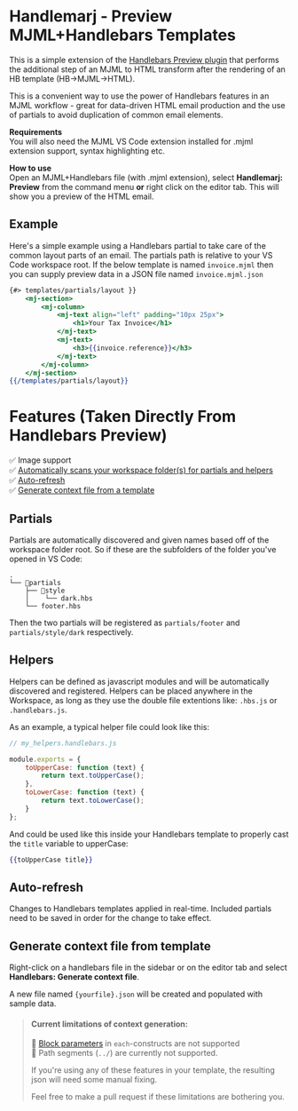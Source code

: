 # Handlemarj - Preview MJML+Handlebars Templates
This is a simple extension of the [Handlebars Preview plugin](https://github.com/johnknoop/vscode-handlebars-preview) that performs the additional step of an MJML to HTML transform after the rendering of an HB template (HB->MJML->HTML).

This is a convenient way to use the power of Handlebars features in an MJML workflow - great for data-driven HTML email production and the use of partials to avoid duplication of common email elements.

**Requirements**\
You will also need the MJML VS Code extension installed for .mjml extension support, syntax highlighting etc.

**How to use**\
Open an MJML+Handlebars file (with .mjml extension), select **Handlemarj: Preview** from the command menu **or** right click on the editor tab. This will show you a preview of the HTML email.

## Example
Here's a simple example using a Handlebars partial to take care of the common layout parts of an email. The partials path is relative to your VS Code workspace root. If the below template is named `invoice.mjml` then you can supply preview data in a JSON file named `invoice.mjml.json`

```handlebars
{#> templates/partials/layout }}
    <mj-section>
        <mj-column>
            <mj-text align="left" padding="10px 25px">
                <h1>Your Tax Invoice</h1>
            </mj-text>
            <mj-text>
                <h3>{{invoice.reference}}</h3>
            </mj-text>
        </mj-column>
    </mj-section>
{{/templates/partials/layout}}
```

# Features (Taken Directly From Handlebars Preview)

✅ Image support\
✅ [Automatically scans your workspace folder(s) for partials and helpers](#partials)\
✅ [Auto-refresh](#auto-refresh)\
✅ [Generate context file from a template](#generate-context-file-from-template)

## Partials
Partials are automatically discovered and given names based off of the workspace folder root. So if these are the subfolders of the folder you've opened in VS Code:
```
.
└── 📁partials
    ├── 📁style
    │    └── dark.hbs
    └── footer.hbs
```
Then the two partials will be registered as `partials/footer` and `partials/style/dark` respectively.

## Helpers
Helpers can be defined as javascript modules and will be automatically discovered and registered. Helpers can be placed anywhere in the Workspace, as long as they use the double file extentions like: `.hbs.js` or `.handlebars.js`.
   
As an example, a typical helper file could look like this:
```js
// my_helpers.handlebars.js

module.exports = {
    toUpperCase: function (text) {
        return text.toUpperCase();
    },
    toLowerCase: function (text) {
        return text.toLowerCase();
    }
};
```
And could be used like this inside your Handlebars template to properly cast the `title` variable to upperCase:

```hbs
{{toUpperCase title}}
```

## Auto-refresh
Changes to Handlebars templates applied in real-time. Included partials need to be saved in order for the change to take effect.

## Generate context file from template
Right-click on a handlebars file in the sidebar or on the editor tab and select **Handlebars: Generate context file**.

A new file named `{yourfile}.json` will be created and populated with sample data.

> #### Current limitations of context generation:
> 🙁 [Block parameters](https://handlebarsjs.com/guide/block-helpers.html#block-parameters) in `each`-constructs are not supported\
> 🙁 Path segments (`../`) are currently not supported.
> 
> If you're using any of these features in your template, the resulting json will need some manual fixing.
> 
> Feel free to make a pull request if these limitations are bothering you.
